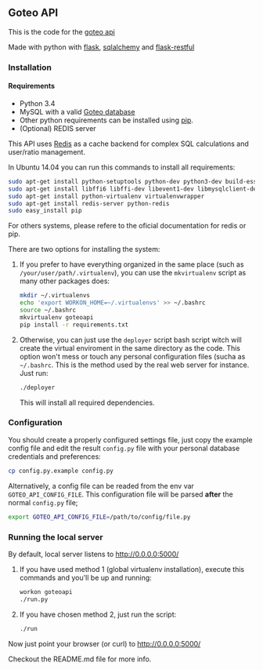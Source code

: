 ## Goteo API

This is the code for the [goteo api](http://api.goteo.org/)

Made with python with [flask](http://flask.pocoo.org/), [sqlalchemy](http://www.sqlalchemy.org/) and [flask-restful](http://flask-restful.readthedocs.org)

### Installation

#### Requirements

- Python 3.4
- MySQL with a valid [Goteo database](https://github.com/GoteoFoundation/goteo)
- Other python requirements can be installed using [pip](https://pip.pypa.io).
- (Optional) REDIS server

This API uses [Redis](http://redis.io/) as a cache backend for complex SQL calculations and user/ratio management.

In Ubuntu 14.04 you can run this commands to install all requirements:

```bash
sudo apt-get install python-setuptools python-dev python3-dev build-essential
sudo apt-get install libffi6 libffi-dev libevent1-dev libmysqlclient-dev libpython-dev
sudo apt-get install python-virtualenv virtualenvwrapper
sudo apt-get install redis-server python-redis
sudo easy_install pip
```

For others systems, please refere to the oficial documentation for redis or pip.

There are two options for installing the system:

1. If you prefer to have everything organized in the same place (such as `/your/user/path/.virtualenv`), you can use the `mkvirtualenv` script as many other packages does:

    ```bash
    mkdir ~/.virtualenvs
    echo 'export WORKON_HOME=~/.virtualenvs' >> ~/.bashrc
    source ~/.bashrc
    mkvirtualenv goteoapi
    pip install -r requirements.txt
    ```

2. Otherwise, you can just use the `deployer` script bash script witch will create the virtual enviroment in the same directory as the code. This option won't mess or touch any personal configuration files (sucha as `~/.bashrc`. This is the method used by the real web server for instance. Just run:

    ```bash
    ./deployer
    ```

    This will install all required dependencies.

### Configuration

You should create a properly configured settings file, just copy the example config file and edit the result `config.py` file with your personal database credentials and preferences:

```bash
cp config.py.example config.py
```

Alternatively, a config file can be readed from the env var `GOTEO_API_CONFIG_FILE`. This configuration file will be parsed **after** the normal `config.py` file;

```bash
export GOTEO_API_CONFIG_FILE=/path/to/config/file.py
```


### Running the local server

By default, local server listens to http://0.0.0.0:5000/

1. If you have used method 1 (global virtualenv installation), execute this commands and you'll be up and running:

    ```bash
    workon goteoapi
    ./run.py
    ```

2. If you have chosen method 2, just run the script:

    ```bash
    ./run
    ```

Now just point your browser (or curl) to http://0.0.0.0:5000/

Checkout the README.md file for more info.
